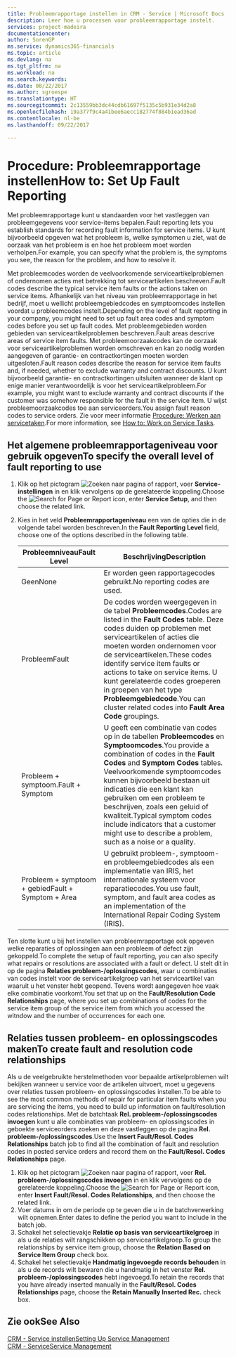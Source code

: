 ```yaml
---
title: Probleemrapportage instellen in CRM - Service | Microsoft Docs
description: Leer hoe u processen voor probleemrapportage instelt.
services: project-madeira
documentationcenter: 
author: SorenGP
ms.service: dynamics365-financials
ms.topic: article
ms.devlang: na
ms.tgt_pltfrm: na
ms.workload: na
ms.search.keywords: 
ms.date: 08/22/2017
ms.author: sgroespe
ms.translationtype: HT
ms.sourcegitcommit: 2c13559bb3dc44cdb61697f5135c5b931e34d2a8
ms.openlocfilehash: 19a377f9c4a41bee6aecc182774f884b1ead36ad
ms.contentlocale: nl-be
ms.lasthandoff: 09/22/2017

---
```


# <a name="how-to-set-up-fault-reporting"></a><span data-ttu-id="26251-103">Procedure: Probleemrapportage instellen</span><span class="sxs-lookup"><span data-stu-id="26251-103">How to: Set Up Fault Reporting</span></span>
<span data-ttu-id="26251-104">Met probleemrapportage kunt u standaarden voor het vastleggen van probleemgegevens voor service-items bepalen.</span><span class="sxs-lookup"><span data-stu-id="26251-104">Fault reporting lets you establish standards for recording fault information for service items.</span></span> <span data-ttu-id="26251-105">U kunt bijvoorbeeld opgeven wat het probleem is, welke symptomen u ziet, wat de oorzaak van het probleem is en hoe het probleem moet worden verholpen.</span><span class="sxs-lookup"><span data-stu-id="26251-105">For example, you can specify what the problem is, the symptoms you see, the reason for the problem, and how to resolve it.</span></span>  

<span data-ttu-id="26251-106">Met probleemcodes worden de veelvoorkomende serviceartikelproblemen of ondernomen acties met betrekking tot serviceartikelen beschreven.</span><span class="sxs-lookup"><span data-stu-id="26251-106">Fault codes describe the typical service item faults or the actions taken on service items.</span></span> <span data-ttu-id="26251-107">Afhankelijk van het niveau van probleemrapportage in het bedrijf, moet u wellicht probleemgebiedcodes en symptoomcodes instellen voordat u probleemcodes instelt.</span><span class="sxs-lookup"><span data-stu-id="26251-107">Depending on the level of fault reporting in your company, you might need to set up fault area codes and symptom codes before you set up fault codes.</span></span> <span data-ttu-id="26251-108">Met probleemgebieden worden gebieden van serviceartikelproblemen beschreven.</span><span class="sxs-lookup"><span data-stu-id="26251-108">Fault areas descrive areas of service item faults.</span></span> <span data-ttu-id="26251-109">Met probleemoorzaakcodes kan de oorzaak voor serviceartikelproblemen worden omschreven en kan zo nodig worden aangegeven of garantie- en contractkortingen moeten worden uitgesloten.</span><span class="sxs-lookup"><span data-stu-id="26251-109">Fault reason codes describe the reason for service item faults and, if needed, whether to exclude warranty and contract discounts.</span></span> <span data-ttu-id="26251-110">U kunt bijvoorbeeld garantie- en contractkortingen uitsluiten wanneer de klant op enige manier verantwoordelijk is voor het serviceartikelprobleem.</span><span class="sxs-lookup"><span data-stu-id="26251-110">For example, you might want to exclude warranty and contract discounts if the customer was somehow responsible for the fault in the service item.</span></span> <span data-ttu-id="26251-111">U wijst probleemoorzaakcodes toe aan serviceorders.</span><span class="sxs-lookup"><span data-stu-id="26251-111">You assign fault reason codes to service orders.</span></span> <span data-ttu-id="26251-112">Zie voor meer informatie [Procedure: Werken aan servicetaken](service-how-to-work-on-service-tasks.md).</span><span class="sxs-lookup"><span data-stu-id="26251-112">For more information, see [How to: Work on Service Tasks](service-how-to-work-on-service-tasks.md).</span></span>  

## <a name="to-specify-the-overall-level-of-fault-reporting-to-use"></a><span data-ttu-id="26251-113">Het algemene probleemrapportageniveau voor gebruik opgeven</span><span class="sxs-lookup"><span data-stu-id="26251-113">To specify the overall level of fault reporting to use</span></span>
1. <span data-ttu-id="26251-114">Klik op het pictogram ![Zoeken naar pagina of rapport](media/ui-search/search_small.png "pictogram Zoeken naar pagina of rapport"), voer **Service-instellingen** in en klik vervolgens op de gerelateerde koppeling.</span><span class="sxs-lookup"><span data-stu-id="26251-114">Choose the ![Search for Page or Report](media/ui-search/search_small.png "Search for Page or Report icon") icon, enter **Service Setup**, and then choose the related link.</span></span> 
2. <span data-ttu-id="26251-115">Kies in het veld **Probleemrapportageniveau** een van de opties die in de volgende tabel worden beschreven.</span><span class="sxs-lookup"><span data-stu-id="26251-115">In the **Fault Reporting Level** field, choose one of the options described in the following table.</span></span>  
  
    |<span data-ttu-id="26251-116">**Probleemniveau**</span><span class="sxs-lookup"><span data-stu-id="26251-116">**Fault Level**</span></span>|<span data-ttu-id="26251-117">**Beschrijving**</span><span class="sxs-lookup"><span data-stu-id="26251-117">**Description**</span></span>|  
    |------------|-------------|  
    |<span data-ttu-id="26251-118">Geen</span><span class="sxs-lookup"><span data-stu-id="26251-118">None</span></span> | <span data-ttu-id="26251-119">Er worden geen rapportagecodes gebruikt.</span><span class="sxs-lookup"><span data-stu-id="26251-119">No reporting codes are used.</span></span>|  
    |<span data-ttu-id="26251-120">Probleem</span><span class="sxs-lookup"><span data-stu-id="26251-120">Fault</span></span> | <span data-ttu-id="26251-121">De codes worden weergegeven in de tabel **Probleemcodes**.</span><span class="sxs-lookup"><span data-stu-id="26251-121">Codes are listed in the **Fault Codes** table.</span></span> <span data-ttu-id="26251-122">Deze codes duiden op problemen met serviceartikelen of acties die moeten worden ondernomen voor de serviceartikelen.</span><span class="sxs-lookup"><span data-stu-id="26251-122">These codes identify service item faults or actions to take on service items.</span></span> <span data-ttu-id="26251-123">U kunt gerelateerde codes groeperen in groepen van het type **Probleemgebiedcode**.</span><span class="sxs-lookup"><span data-stu-id="26251-123">You can cluster related codes into **Fault Area Code** groupings.</span></span>|  
    |<span data-ttu-id="26251-124">Probleem + symptoom.</span><span class="sxs-lookup"><span data-stu-id="26251-124">Fault + Symptom</span></span> | <span data-ttu-id="26251-125">U geeft een combinatie van codes op in de tabellen **Probleemcodes** en **Symptoomcodes**.</span><span class="sxs-lookup"><span data-stu-id="26251-125">You provide a combination of codes in the **Fault Codes** and **Symptom Codes** tables.</span></span> <span data-ttu-id="26251-126">Veelvoorkomende symptoomcodes kunnen bijvoorbeeld bestaan uit indicaties die een klant kan gebruiken om een probleem te beschrijven, zoals een geluid of kwaliteit.</span><span class="sxs-lookup"><span data-stu-id="26251-126">Typical symptom codes include indicators that a customer might use to describe a problem, such as a noise or a quality.</span></span>|  
    |<span data-ttu-id="26251-127">Probleem + symptoom + gebied</span><span class="sxs-lookup"><span data-stu-id="26251-127">Fault + Symptom + Area</span></span> | <span data-ttu-id="26251-128">U gebruikt probleem-, symptoom- en probleemgebiedcodes als een implementatie van IRIS, het internationale systeem voor reparatiecodes.</span><span class="sxs-lookup"><span data-stu-id="26251-128">You use fault, symptom, and fault area codes as an implementation of the International Repair Coding System (IRIS).</span></span>|  
  
<span data-ttu-id="26251-129">Ten slotte kunt u bij het instellen van probleemrapportage ook opgeven welke reparaties of oplossingen aan een probleem of defect zijn gekoppeld.</span><span class="sxs-lookup"><span data-stu-id="26251-129">To complete the setup of fault reporting, you can also specify what repairs or resolutions are associated with a fault or defect.</span></span> <span data-ttu-id="26251-130">U stelt dit in op de pagina **Relaties probleem-/oplossingscodes**, waar u combinaties van codes instelt voor de serviceartikelgroep van het serviceartikel van waaruit u het venster hebt geopend. Tevens wordt aangegeven hoe vaak elke combinatie voorkomt.</span><span class="sxs-lookup"><span data-stu-id="26251-130">You set that up on the **Fault/Resolution Code Relationships** page, where you set up combinations of codes for the service item group of the service item from which you accessed the witndow and the number of occurrences for each one.</span></span>

## <a name="to-create-fault-and-resolution-code-relationships"></a><span data-ttu-id="26251-131">Relaties tussen probleem- en oplossingscodes maken</span><span class="sxs-lookup"><span data-stu-id="26251-131">To create fault and resolution code relationships</span></span>
<!--this needs to go in a working with topic-->
<span data-ttu-id="26251-132">Als u de veelgebruikte herstelmethoden voor bepaalde artikelproblemen wilt bekijken wanneer u service voor de artikelen uitvoert, moet u gegevens over relaties tussen probleem- en oplossingscodes instellen.</span><span class="sxs-lookup"><span data-stu-id="26251-132">To be able to see the most common methods of repair for particular item faults when you are servicing the items, you need to build up information on fault/resolution codes relationships.</span></span> <span data-ttu-id="26251-133">Met de batchtaak **Rel. probleem-/oplossingscodes invoegen** kunt u alle combinaties van probleem- en oplossingscodes in geboekte serviceorders zoeken en deze vastleggen op de pagina **Rel. probleem-/oplossingscodes**.</span><span class="sxs-lookup"><span data-stu-id="26251-133">Use the **Insert Fault/Resol. Codes Relationships** batch job to find all the combination of fault and resolution codes in posted service orders and record them on the **Fault/Resol. Codes Relationships** page.</span></span> 
  
1. <span data-ttu-id="26251-134">Klik op het pictogram ![Zoeken naar pagina of rapport](media/ui-search/search_small.png "pictogram Zoeken naar pagina of rapport"), voer **Rel. probleem-/oplossingscodes invoegen** in en klik vervolgens op de gerelateerde koppeling.</span><span class="sxs-lookup"><span data-stu-id="26251-134">Choose the ![Search for Page or Report](media/ui-search/search_small.png "Search for Page or Report icon") icon, enter **Insert Fault/Resol. Codes Relationships**, and then choose the related link.</span></span>  
2. <span data-ttu-id="26251-135">Voer datums in om de periode op te geven die u in de batchverwerking wilt opnemen.</span><span class="sxs-lookup"><span data-stu-id="26251-135">Enter dates to define the period you want to include in the batch job.</span></span>  
3. <span data-ttu-id="26251-136">Schakel het selectievakje **Relatie op basis van serviceartikelgroep** in als u de relaties wilt rangschikken op serviceartikelgroep.</span><span class="sxs-lookup"><span data-stu-id="26251-136">To group the relationships by service item group, choose the **Relation Based on Service Item Group** check box.</span></span>  
4. <span data-ttu-id="26251-137">Schakel het selectievakje **Handmatig ingevoegde records behouden** in als u de records wilt bewaren die u handmatig in het venster **Rel. probleem-/oplossingscodes** hebt ingevoegd.</span><span class="sxs-lookup"><span data-stu-id="26251-137">To retain the records that you have already inserted manually in the **Fault/Resol. Codes Relationships** page, choose the **Retain Manually Inserted Rec.** check box.</span></span>  

## <a name="see-also"></a><span data-ttu-id="26251-138">Zie ook</span><span class="sxs-lookup"><span data-stu-id="26251-138">See Also</span></span>
[<span data-ttu-id="26251-139">CRM - Service instellen</span><span class="sxs-lookup"><span data-stu-id="26251-139">Setting Up Service Management</span></span>](service-setup-service.md)  
[<span data-ttu-id="26251-140">CRM - Service</span><span class="sxs-lookup"><span data-stu-id="26251-140">Service Management</span></span>](service-service.md)  

